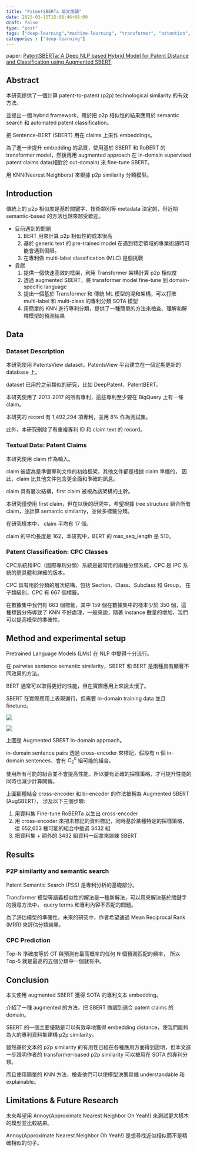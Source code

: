 ```yaml
---
title: "PatentSBERTa 論文閱讀"
date: 2023-03-15T15:08:46+08:00
draft: false
type: "post"
tags: ["deep-learning","machine-learning", "transformer", "attention", "self-attention"]
categories : ["deep-learning"]
---
```


paper: [PatentSBERTa: A Deep NLP based Hybrid Model for Patent Distance and Classification using Augmented SBERT](https://arxiv.org/abs/2103.11933)

## Abstract

本研究提供了一個計算  patent-to-patent (p2p) technological similarity 的有效方法。

並提出一個 hybrid framework，用於把 p2p 相似性的結果應用於 semantic search 和 automated patent classification。

把 Sentence-BERT (SBERT) 用在 claims 上來作 embeddings。

為了進一步提升 embedding 的品質，使用基於 SBERT 和 RoBERT 的 transformer model，然後再用 augmented approach 在  in-domain supervised patent claims data(相對於 out-domain) 來 fine-tune SBERT。

用 KNN(Nearest Neighbors) 來根據 p2p similarity 分類模型。

## Introduction
傳統上的 p2p 相似度是基於關鍵字、技術類別等 metadata 決定的，但近期 semantic-based 的方法也越來越受歡迎。

- 目前遇到的問題
    1. BERT 用來計算 p2p 相似性的成本很高
    2. 基於 generic text 的 pre-trained model 在遇到特定領域的專業術語時可能會遇到侷限。
    3. 在專利做 multi-label classification (MLC) 是個挑戰
- 貢獻
    1. 提供一個快速高效的框架，利用 Transformer 架構計算 p2p 相似度
    2. 透過 augmented SBERT，將 transformer model fine-tune 到 domain-specific language
    3. 提出一個基於 Transformer 和 傳統 ML 模型的混和架構，可以打敗 multi-label 和 multi-class 的專利分類 SOTA 模型
    4. 用簡單的 KNN 進行專利分類，提供了一種簡單的方法來檢查、理解和解釋模型的預測結果

## Data

### Dataset Description
本研究使用 PatentsView dataset，PatentsView 平台建立在一個定期更新的 database 上。

dataset 已用於之前類似的研究，比如 DeepPatent、PatentBERT。

本研究使用了 2013-2017 的所有專利，這些專利至少要在 BigQuery 上有一條 claim。

本研究的 record 有 1,492,294 項專利，並用 8% 作為測試集。

此外，本研究刪除了有重複專利 ID 和 claim text 的 record。

### Textual Data: Patent Claims
本研究使用 claim 作為輸入。

claim 被認為是準備專利文件的初始框架，其他文件都是根據 claim 準備的，
因此，claim 比其他文件包含更全面和準確的訊息。

claim 具有層次結構，first claim 被視為該架構的主幹。

本研究僅使用 first claim，但在以後的研究中，希望根據 tree structure 組合所有 claim，並計算 semantic similarity，並做多標籤分類。

在研究樣本中， claim 平均有 17 個。

claim 的平均長度是 162，本研究中，BERT 的 max_seq_length 是 510。

### Patent Classification: CPC Classes
CPC系統和IPC（國際專利分類）系統是最常用的兩種分類系統，CPC 是 IPC 系統的更具體和詳細的版本。

CPC 具有用於分類的層次結構，包括 Section、Class、Subclass 和 Group，
在子類級別，CPC 有 667 個標籤。

在數據集中我們有 663 個標籤，其中 159 個在數據集中的樣本少於 350 個，這種標籤分佈導致了 KNN 不好處理，一般來說，隨著 instance 數量的增加，我們可以提高模型的準確性。

## Method and experimental setup
Pretrained Language Models (LMs) 在 NLP 中變得十分流行。

在 pairwise sentence semantic similarity，SBERT 和 BERT 是兩種具有顯著不同效果的方法。

BERT 通常可以取得更好的性能，但在實際應用上來說太慢了。

SBERT 在實際應用上表現還行，但需要 in-domain training data 並且 finetune。

![](/Blog/images/deep-learning/PatentSBERTa/Bi_vs_Cross-Encoder.png)

![](/Blog/images/deep-learning/PatentSBERTa/approach.png)

上圖是 Augmented SBERT In-domain approach。

in-domain sentence pairs 透過 cross-encoder 來標記，假設有 n 個 in-domain sentences，會有 $C_2^n$ 組可能的組合。

使用所有可能的組合並不會提高性能，所以要有正確的採樣策略，才可提升性能的同時也減少計算開銷。

上圖那種結合 cross-encoder 和 bi-encoder 的作法被稱為 Augmented SBERT (AugSBERT)，
涉及以下三個步驟:
1. 用資料集 Fine-tune RoBERTa 以生出 cross-encoder
2. 用 cross-encoder 來把未標記的資料標記，同時基於某種特定的採樣策略，從 652,653 種可能的組合中挑選 3432 組
3. 把資料集 + 額外的 3432 組資料一起拿來訓練 SBERT

## Results

### P2P similarity and semantic search
Patent Semantic Search (PSS) 是專利分析的基礎部分。

Transformer 模型等語義相似性的解法是一種新解法，可以用來解決基於關鍵字的搜尋方法中， query terms 和專利內容不匹配的問題。

為了評估模型的準確性，未來的研究中，作者希望通過 Mean Reciprocal Rank (MRR) 來評估分類結果。

### CPC Prediction
Top-N 準確度等於 GT 與預測有最高概率的任何 N 個預測匹配的頻率，
所以 Top-5 就是最高的五個分類中一個就有中。

## Conclusion

本文使用  augmented SBERT  獲得 SOTA 的專利文本 embedding。

介紹了一種 augmented 的方法，把 SBERT 微調到適合 patent claims 的 domain。

SBERT 的一個主要優點是可以有效率地獲得 embedding distance，使我們能夠為大的專利資料集建構 p2p similarity。

雖然基於文本的 p2p similarity 的有用性已經在各種應用方面得到證明，但本文進一步證明作者的 transformer-based p2p similarity 可以被用在 SOTA 的專利分類。

而且使用簡單的 KNN 方法，檢查他們可以使模型決策具備 understandable 和 explainable。

## Limitations & Future Research
未來希望用 Annoy(Approximate Nearest Neighbor Oh Yeah!) 來測試更大樣本的模型並比較結果。

Annoy(Approximate Nearest Neighbor Oh Yeah!) 是想尋找近似相似而不是精確相似的句子。